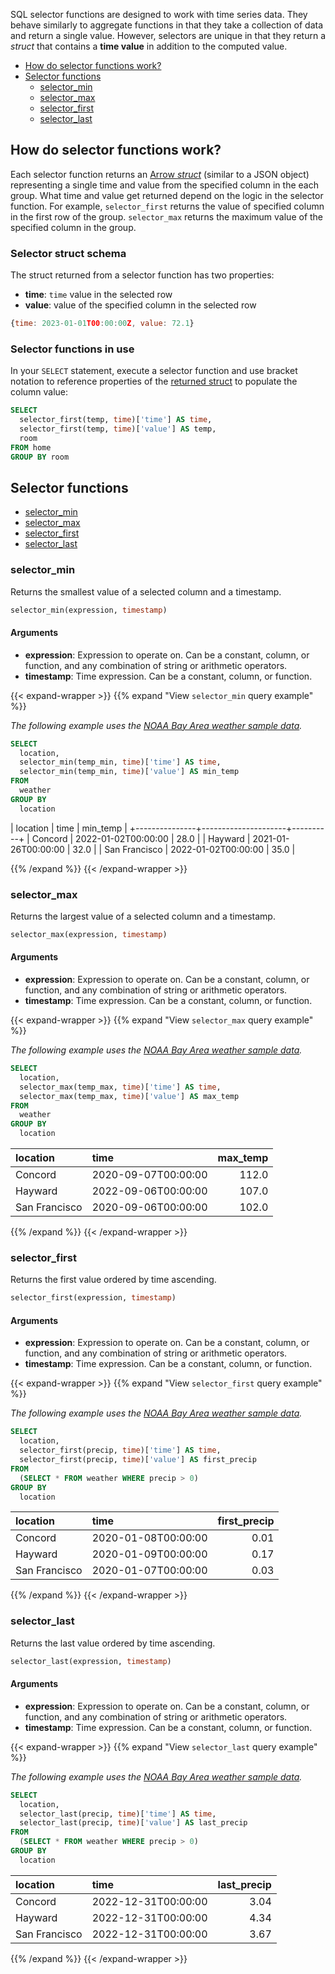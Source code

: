 SQL selector functions are designed to work with time series data.
They behave similarly to aggregate functions in that they take a collection of
data and return a single value.
However, selectors are unique in that they return a _struct_ that contains
a **time value** in addition to the computed value.

- [How do selector functions work?](#how-do-selector-functions-work)
- [Selector functions](#selector-functions)
  - [selector_min](#selector_min)
  - [selector_max](#selector_max)
  - [selector_first](#selector_first)
  - [selector_last](#selector_last)

## How do selector functions work?

Each selector function returns an [Arrow _struct_](https://arrow.apache.org/docs/format/Columnar.html#struct-layout)
(similar to a JSON object) representing a single time and value from the
specified column in the each group.
What time and value get returned depend on the logic in the selector function.
For example, `selector_first` returns the value of specified column in the first row of the group.
`selector_max` returns the maximum value of the specified column in the group.

### Selector struct schema

The struct returned from a selector function has two properties:

- **time**: `time` value in the selected row
- **value**: value of the specified column in the selected row

```js
{time: 2023-01-01T00:00:00Z, value: 72.1}
```

### Selector functions in use

In your `SELECT` statement, execute a selector function and use bracket notation
to reference properties of the [returned struct](#selector-struct-schema) to
populate the column value:

```sql
SELECT
  selector_first(temp, time)['time'] AS time,
  selector_first(temp, time)['value'] AS temp,
  room
FROM home
GROUP BY room
```

## Selector functions

- [selector_min](#selector_min)
- [selector_max](#selector_max)
- [selector_first](#selector_first)
- [selector_last](#selector_last)

### selector_min

Returns the smallest value of a selected column and a timestamp.

```sql
selector_min(expression, timestamp)
```

#### Arguments

- **expression**: Expression to operate on.
  Can be a constant, column, or function, and any combination of string or
  arithmetic operators.
- **timestamp**: Time expression.
  Can be a constant, column, or function.

{{< expand-wrapper >}}
{{% expand "View `selector_min` query example" %}}

_The following example uses the
[NOAA Bay Area weather sample data](/influxdb3/version/reference/sample-data/#noaa-bay-area-weather-data)._

```sql
SELECT
  location,
  selector_min(temp_min, time)['time'] AS time,
  selector_min(temp_min, time)['value'] AS min_temp
FROM
  weather
GROUP BY
  location
```

| location      | time                | min_temp |
+---------------+---------------------+----------+
| Concord       | 2022-01-02T00:00:00 | 28.0     |
| Hayward       | 2021-01-26T00:00:00 | 32.0     |
| San Francisco | 2022-01-02T00:00:00 | 35.0     |

{{% /expand %}}
{{< /expand-wrapper >}}

### selector_max

Returns the largest value of a selected column and a timestamp.

```sql
selector_max(expression, timestamp)
```

#### Arguments

- **expression**: Expression to operate on.
  Can be a constant, column, or function, and any combination of string or
  arithmetic operators.
- **timestamp**: Time expression.
  Can be a constant, column, or function.

{{< expand-wrapper >}}
{{% expand "View `selector_max` query example" %}}

_The following example uses the
[NOAA Bay Area weather sample data](/influxdb3/version/reference/sample-data/#noaa-bay-area-weather-data)._

```sql
SELECT
  location,
  selector_max(temp_max, time)['time'] AS time,
  selector_max(temp_max, time)['value'] AS max_temp
FROM
  weather
GROUP BY
  location
```

| location      | time                | max_temp |
| :------------ | :------------------ | -------: |
| Concord       | 2020-09-07T00:00:00 |    112.0 |
| Hayward       | 2022-09-06T00:00:00 |    107.0 |
| San Francisco | 2020-09-06T00:00:00 |    102.0 |

{{% /expand %}}
{{< /expand-wrapper >}}

### selector_first

Returns the first value ordered by time ascending.

```sql
selector_first(expression, timestamp)
```

#### Arguments

- **expression**: Expression to operate on.
  Can be a constant, column, or function, and any combination of string or
  arithmetic operators.
- **timestamp**: Time expression.
  Can be a constant, column, or function.

{{< expand-wrapper >}}
{{% expand "View `selector_first` query example" %}}

_The following example uses the
[NOAA Bay Area weather sample data](/influxdb3/version/reference/sample-data/#noaa-bay-area-weather-data)._

```sql
SELECT
  location,
  selector_first(precip, time)['time'] AS time,
  selector_first(precip, time)['value'] AS first_precip
FROM
  (SELECT * FROM weather WHERE precip > 0)
GROUP BY
  location
```

| location      | time                | first_precip |
| :------------ | :------------------ | -----------: |
| Concord       | 2020-01-08T00:00:00 |         0.01 |
| Hayward       | 2020-01-09T00:00:00 |         0.17 |
| San Francisco | 2020-01-07T00:00:00 |         0.03 |

{{% /expand %}}
{{< /expand-wrapper >}}

### selector_last

Returns the last value ordered by time ascending.

```sql
selector_last(expression, timestamp)
```

#### Arguments

- **expression**: Expression to operate on.
  Can be a constant, column, or function, and any combination of string or
  arithmetic operators.
- **timestamp**: Time expression.
  Can be a constant, column, or function.

{{< expand-wrapper >}}
{{% expand "View `selector_last` query example" %}}

_The following example uses the
[NOAA Bay Area weather sample data](/influxdb3/version/reference/sample-data/#noaa-bay-area-weather-data)._

```sql
SELECT
  location,
  selector_last(precip, time)['time'] AS time,
  selector_last(precip, time)['value'] AS last_precip
FROM
  (SELECT * FROM weather WHERE precip > 0)
GROUP BY
  location
```

| location      | time                | last_precip |
| :------------ | :------------------ | ----------: |
| Concord       | 2022-12-31T00:00:00 |        3.04 |
| Hayward       | 2022-12-31T00:00:00 |        4.34 |
| San Francisco | 2022-12-31T00:00:00 |        3.67 |

{{% /expand %}}
{{< /expand-wrapper >}}
